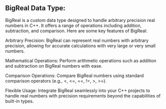 ## BigReal Data Type:

BigReal is a custom data type designed to handle arbitrary precision real numbers in C++. It offers a range of operations including addition, subtraction, and comparison. Here are some key features of BigReal:

Arbitrary Precision: BigReal can represent real numbers with arbitrary precision, allowing for accurate calculations with very large or very small numbers.
    
Mathematical Operations: Perform arithmetic operations such as addition and subtraction on BigReal numbers with ease.
    
Comparison Operations: Compare BigReal numbers using standard comparison operators (e.g., <, <=, ==, !=, >, >=).
    
Flexible Usage: Integrate BigReal seamlessly into your C++ projects to handle real numbers with precision requirements beyond the capabilities of built-in types.
